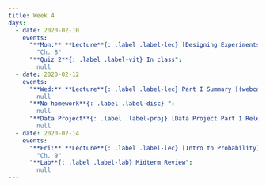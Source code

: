 ```yaml
---
title: Week 4
days:
  - date: 2020-02-10
    events:
      "**Mon:** **Lecture**{: .label .label-lec} [Designing Experiments](https://ph142-ucb.github.io/sp20/src/lec/l09-study-design.pdf) [(webcast)](https://www.youtube.com/watch?v=NqlU8iX70NY)":
        "Ch. 8"
      "**Quiz 2**{: .label .label-vit} In class":
        null
  - date: 2020-02-12
    events:
      "**Wed:** **Lecture**{: .label .label-lec} Part I Summary [(webcast)](https://www.youtube.com/watch?v=69ZZtVhJ14Q)":
        null
      "**No homework**{: .label .label-disc} ":
        null
      "**Data Project**{: .label .label-proj} [Data Project Part 1 Released](https://ph142-ucb.github.io/sp20/src/proj/proj-pt1.pdf)":
        null
  - date: 2020-02-14
    events:
      "**Fri:** **Lecture**{: .label .label-lec} [Intro to Probability](https://ph142-ucb.github.io/sp20/src/lec/l-11intro-to-probability.pdf)":
        "Ch. 9"
      "**Lab**{: .label .label-lab} Midterm Review":
        null
---
```

